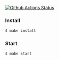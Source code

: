 [![Github Actions Status](https://github.com/morphizm/plate-react/workflows/CI/badge.svg)](https://github.com/morphizm/plate-react/actions)

### Install
```sh
$ make install
```

### Start
```sh
$ make start
```

